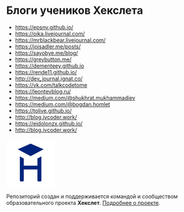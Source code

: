 # Блоги учеников Хекслета

* https://epsnv.github.io/
* https://oika.livejournal.com/
* https://mrblackbear.livejournal.com/
* https://joisadler.me/posts/
* https://sayobye.me/blog/
* https://greybutton.me/
* https://dementeey.github.io
* https://rende11.github.io/
* http://dev_journal.ignat.co/
* https://vk.com/talkcodetome
* https://leontevblog.ru/
* https://medium.com/@shukhrat.mukhammadiev
* https://medium.com/@bogdan.homlet
* https://tolive.github.io/
* http://blog.ivcoder.work/
* https://eidolonzx.github.io/
* http://blog.ivcoder.work/

[![Hexlet Ltd. logo](https://raw.githubusercontent.com/Hexlet/hexletguides.github.io/master/images/hexlet_logo128.png)](https://ru.hexlet.io/pages/about?utm_source=github&utm_medium=link&utm_campaign=hexlet-blogs)

Репозиторий создан и поддерживается командой и сообществом образовательного проекта **Хекслет**. [Подробнее о проекте](https://ru.hexlet.io/pages/about?utm_source=github&utm_medium=link&utm_campaign=hexlet-blogs).
